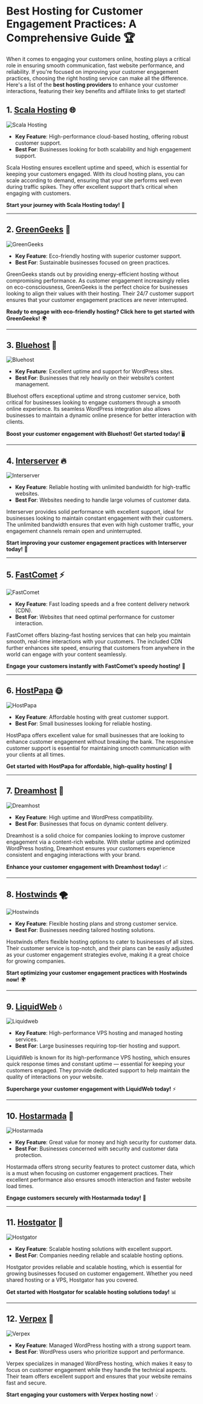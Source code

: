 # Best Hosting for Customer Engagement Practices: A Comprehensive Guide 🏆

When it comes to engaging your customers online, hosting plays a critical role in ensuring smooth communication, fast website performance, and reliability. If you're focused on improving your customer engagement practices, choosing the right hosting service can make all the difference. Here's a list of the **best hosting providers** to enhance your customer interactions, featuring their key benefits and affiliate links to get started!

## 1. [Scala Hosting](https://snipitx.com/scala-jy) 🌐

![Scala Hosting](https://i.imgur.com/uJ5JIK3.png "Scala Web Hosting")

- **Key Feature**: High-performance cloud-based hosting, offering robust customer support.
- **Best For**: Businesses looking for both scalability and high engagement support.

Scala Hosting ensures excellent uptime and speed, which is essential for keeping your customers engaged. With its cloud hosting plans, you can scale according to demand, ensuring that your site performs well even during traffic spikes. They offer excellent support that’s critical when engaging with customers.

**Start your journey with Scala Hosting today!** 🚀

---

## 2. [GreenGeeks](https://snipitx.com/greengeeks-jy) 🌱

![GreenGeeks](https://i.imgur.com/eEwuntu.jpg "GreenGeeks Hosting")

- **Key Feature**: Eco-friendly hosting with superior customer support.
- **Best For**: Sustainable businesses focused on green practices.

GreenGeeks stands out by providing energy-efficient hosting without compromising performance. As customer engagement increasingly relies on eco-consciousness, GreenGeeks is the perfect choice for businesses looking to align their values with their hosting. Their 24/7 customer support ensures that your customer engagement practices are never interrupted.

**Ready to engage with eco-friendly hosting? Click here to get started with GreenGeeks!** 🌍

---

## 3. [Bluehost](https://snipitx.com/bluehost-jy) 🌟

![Bluehost](https://i.imgur.com/PasFF9E.jpeg "Bluehost Hosting")

- **Key Feature**: Excellent uptime and support for WordPress sites.
- **Best For**: Businesses that rely heavily on their website’s content management.

Bluehost offers exceptional uptime and strong customer service, both critical for businesses looking to engage customers through a smooth online experience. Its seamless WordPress integration also allows businesses to maintain a dynamic online presence for better interaction with clients.

**Boost your customer engagement with Bluehost! Get started today!** 🖥️

---

## 4. [Interserver](https://snipitx.com/interserver-jy) 🔥

![Interserver](https://i.imgur.com/OM5dOEW.jpeg "Interserver Hosting")

- **Key Feature**: Reliable hosting with unlimited bandwidth for high-traffic websites.
- **Best For**: Websites needing to handle large volumes of customer data.

Interserver provides solid performance with excellent support, ideal for businesses looking to maintain constant engagement with their customers. The unlimited bandwidth ensures that even with high customer traffic, your engagement channels remain open and uninterrupted.

**Start improving your customer engagement practices with Interserver today!** 🚀

---

## 5. [FastComet](https://snipitx.com/fastcomet-jy) ⚡

![FastComet](https://i.imgur.com/7qgXuWp.png "FastComet Hosting")

- **Key Feature**: Fast loading speeds and a free content delivery network (CDN).
- **Best For**: Websites that need optimal performance for customer interaction.

FastComet offers blazing-fast hosting services that can help you maintain smooth, real-time interactions with your customers. The included CDN further enhances site speed, ensuring that customers from anywhere in the world can engage with your content seamlessly.

**Engage your customers instantly with FastComet’s speedy hosting!** 💨

---

## 6. [HostPapa](https://snipitx.com/hostpapa-jy) 🌞

![HostPapa](https://i.imgur.com/ouDTkvl.jpeg "HostPapa Hosting")

- **Key Feature**: Affordable hosting with great customer support.
- **Best For**: Small businesses looking for reliable hosting.

HostPapa offers excellent value for small businesses that are looking to enhance customer engagement without breaking the bank. The responsive customer support is essential for maintaining smooth communication with your clients at all times.

**Get started with HostPapa for affordable, high-quality hosting!** 💼

---

## 7. [Dreamhost](https://snipitx.com/dreamhost-jy) 🌈

![Dreamhost](https://i.imgur.com/rXIg8ip.jpeg "Dreamhost Hosting")

- **Key Feature**: High uptime and WordPress compatibility.
- **Best For**: Businesses that focus on dynamic content delivery.

Dreamhost is a solid choice for companies looking to improve customer engagement via a content-rich website. With stellar uptime and optimized WordPress hosting, Dreamhost ensures your customers experience consistent and engaging interactions with your brand.

**Enhance your customer engagement with Dreamhost today!** 📈

---

## 8. [Hostwinds](https://snipitx.com/hostwinds-jy) 🌪️

![Hostwinds](https://i.imgur.com/53aSNXx.jpeg "Hostwinds Hosting")

- **Key Feature**: Flexible hosting plans and strong customer service.
- **Best For**: Businesses needing tailored hosting solutions.

Hostwinds offers flexible hosting options to cater to businesses of all sizes. Their customer service is top-notch, and their plans can be easily adjusted as your customer engagement strategies evolve, making it a great choice for growing companies.

**Start optimizing your customer engagement practices with Hostwinds now!** 🌍

---

## 9. [LiquidWeb](https://snipitx.com/liquidweb-jy) 💧

![Liquidweb](https://i.imgur.com/4IvT9SC.jpeg "Liquidweb Hosting")

- **Key Feature**: High-performance VPS hosting and managed hosting services.
- **Best For**: Large businesses requiring top-tier hosting and support.

LiquidWeb is known for its high-performance VPS hosting, which ensures quick response times and constant uptime — essential for keeping your customers engaged. They provide dedicated support to help maintain the quality of interactions on your website.

**Supercharge your customer engagement with LiquidWeb today!** ⚡

---

## 10. [Hostarmada](https://snipitx.com/hostarmada-jy) 🚀

![Hostarmada](https://i.imgur.com/KFbdf3o.jpeg "Hostarmada Hosting")

- **Key Feature**: Great value for money and high security for customer data.
- **Best For**: Businesses concerned with security and customer data protection.

Hostarmada offers strong security features to protect customer data, which is a must when focusing on customer engagement practices. Their excellent performance also ensures smooth interaction and faster website load times.

**Engage customers securely with Hostarmada today!** 🔐

---

## 11. [Hostgator](https://snipitx.com/hostgator-jy) 🐊

![Hostgator](https://i.imgur.com/BcVkH57.jpeg "Hostgator Hosting")

- **Key Feature**: Scalable hosting solutions with excellent support.
- **Best For**: Companies needing reliable and scalable hosting options.

Hostgator provides reliable and scalable hosting, which is essential for growing businesses focused on customer engagement. Whether you need shared hosting or a VPS, Hostgator has you covered.

**Get started with Hostgator for scalable hosting solutions today!** 📊

---

## 12. [Verpex](https://snipitx.com/verpex-jy) 🔗

![Verpex](https://i.imgur.com/6x5LhiS.jpeg "Verpex Hosting")

- **Key Feature**: Managed WordPress hosting with a strong support team.
- **Best For**: WordPress users who prioritize support and performance.

Verpex specializes in managed WordPress hosting, which makes it easy to focus on customer engagement while they handle the technical aspects. Their team offers excellent support and ensures that your website remains fast and secure.

**Start engaging your customers with Verpex hosting now!** 💡
